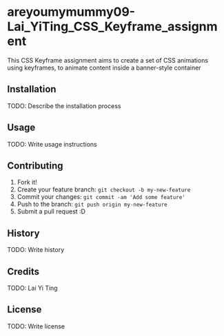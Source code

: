 # areyoumymummy09-Lai_YiTing_CSS_Keyframe_assignment

This CSS Keyframe assignment aims to create a set of CSS animations using keyframes, to animate content inside a banner-style container

## Installation

TODO: Describe the installation process

## Usage

TODO: Write usage instructions

## Contributing

1. Fork it!
2. Create your feature branch: `git checkout -b my-new-feature`
3. Commit your changes: `git commit -am 'Add some feature'`
4. Push to the branch: `git push origin my-new-feature`
5. Submit a pull request :D

## History

TODO: Write history

## Credits

TODO: Lai Yi Ting

## License

TODO: Write license
